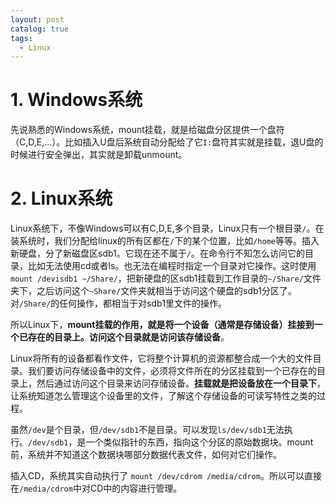 ```yaml
---
layout: post
catalog: true
tags:
  - Linux
---
```


# 1. Windows系统

先说熟悉的Windows系统，mount挂载，就是给磁盘分区提供一个盘符（C,D,E,...）。比如插入U盘后系统自动分配给了它`I:`盘符其实就是挂载，退U盘的时候进行安全弹出，其实就是卸载unmount。

# 2. Linux系统

Linux系统下，不像Windows可以有C,D,E,多个目录，Linux只有一个根目录`/`。在装系统时，我们分配给linux的所有区都在`/`下的某个位置，比如`/home`等等。插入新硬盘，分了新磁盘区sdb1。它现在还不属于`/`。在命令行不知怎么访问它的目录，比如无法使用cd或者ls。也无法在编程时指定一个目录对它操作。这时使用`mount /devisdb1 ~/Share/`，把新硬盘的区sdb1挂载到工作目录的`~/Share/`文件夹下，之后访问这个`~Share/`文件夹就相当于访问这个硬盘的sdb1分区了。对`/Share/`的任何操作，都相当于对sdb1里文件的操作。

所以Linux下，**mount挂载的作用，就是将一个设备（通常是存储设备）挂接到一个已存在的目录上。访问这个目录就是访问该存储设备**。

Linux将所有的设备都看作文件，它将整个计算机的资源都整合成一个大的文件目录。我们要访问存储设备中的文件，必须将文件所在的分区挂载到一个已存在的目录上，然后通过访问这个目录来访问存储设备。**挂载就是把设备放在一个目录下**，让系统知道怎么管理这个设备里的文件，了解这个存储设备的可读写特性之类的过程。

虽然`/dev`是个目录，但`/dev/sdb1`不是目录。可以发现`ls/dev/sdb1`无法执行。`/dev/sdb1`，是一个类似指针的东西，指向这个分区的原始数据块。mount前，系统并不知道这个数据块哪部分数据代表文件，如何对它们操作。

插入CD，系统其实自动执行了 `mount /dev/cdrom /media/cdrom`。所以可以直接在`/media/cdrom`中对CD中的内容进行管理。

